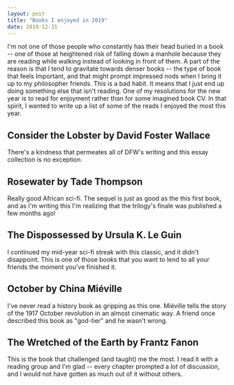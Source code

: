 ```yaml
---
layout: post
title: "Books I enjoyed in 2019"
date: 2019-12-31
---
```


I'm not one of those people who constantly has their head buried in a book -- one
of those at heightened risk of falling down a manhole because they are reading
while walking instead of looking in front of them. A part of the reason is that
I tend to gravitate towards denser books -- the type of book that
feels Important, and that might prompt impressed nods when I bring it up to my
philosopher friends. This is a bad habit. It means that I just end up doing
something else that isn't reading. One of my resolutions for the new year is to
read for enjoyment rather than for some imagined book CV. In that spirit, I
wanted to write up a list of some of the reads I enjoyed the most this year.

## Consider the Lobster by David Foster Wallace

There's a kindness that permeates all of DFW's writing and this essay
collection is no exception.

## Rosewater by Tade Thompson

Really good African sci-fi. The sequel is just as good as the this
first book, and as I'm writing this I'm realizing that the trilogy's
finale was published a few months ago!

## The Dispossessed by Ursula K. Le Guin

I continued my mid-year sci-fi streak with this classic, and it didn't
disappoint. This is one of those books that you want to lend to all
your friends the moment you've finished it.

## October by China Miéville

I've never read a history book as gripping as this one. Miéville tells
the story of the 1917 October revolution in an almost cinematic way. A
friend once described this book as "god-tier" and he wasn't wrong.

## The Wretched of the Earth by Frantz Fanon

This is the book that challenged (and taught) me the most. I read it
with a reading group and I'm glad -- every chapter prompted a *lot* of
discussion, and I would not have gotten as much out of it without others.

